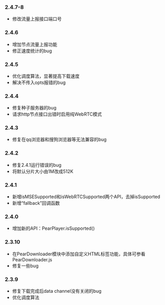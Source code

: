 ### 2.4.7-8
- 修改流量上报接口端口号

### 2.4.6
- 增加节点流量上报功能
- 修正速度统计的bug

### 2.4.5
- 优化调度算法，显著提高下载速度
- 解决不传入opts报错的bug

### 2.4.4
- 修复种子服务器的bug
- 请求http节点接口出错时启用纯WebRTC模式

### 2.4.3
- 修复在qq浏览器和搜狗浏览器等无法兼容的bug

### 2.4.2
- 修复2.4.1运行错误的bug
- 将默认分片大小由1M改成512K

### 2.4.1
- 新增isMSESupported和isWebRTCSupported两个API，去掉isSupported
- 新增“fallback”回调函数


### 2.4.0
- 增加新的API：PearPlayer.isSupported()

### 2.3.10
- 在PearDownloader模块中添加自定义HTML标签功能，具体可参看PearDownloader.js
- 修复一些bug

### 2.3.9
- 修复下载完成后data channel没有关闭的bug
- 优化调度算法